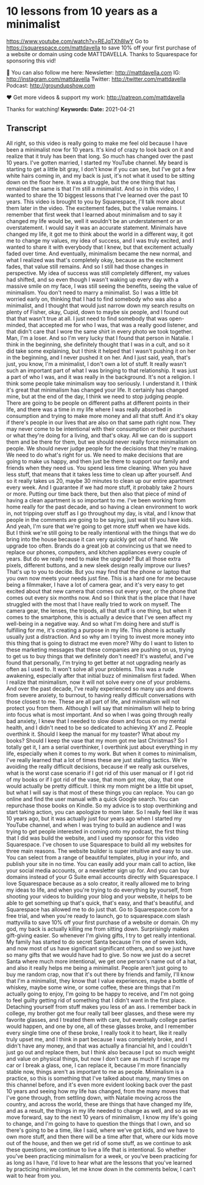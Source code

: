 # 10 lessons from 10 years as a minimalist
https://www.youtube.com/watch?v=REJqTXh8IwY
Go to https://squarespace.com/mattdavella to save 10% off your first purchase of a website or domain using code MATTDAVELLA. Thanks to Squarespace for sponsoring this vid!

💯 You can also follow me here:
Newsletter:  http://mattdavella.com
IG:  http://instagram.com/mattdavella
Twitter:  http://twitter.com/mattdavella
Podcast:  http://groundupshow.com

❤️ Get more videos & support my work:
http://patreon.com/mattdavella

Thanks for watching!
**Keywords:** 
**Date:** 2021-04-21

## Transcript
 All right, so this video is really going to make me feel old because I have been a minimalist now for 10 years. It's kind of crazy to look back on it and realize that it truly has been that long. So much has changed over the past 10 years. I've gotten married, I started my YouTube channel. My beard is starting to get a little bit gray, I don't know if you can see, but I've got a few white hairs coming in, and my back is just, it's not what it used to be sitting down on the floor here. It was a struggle, but the one thing that has remained the same is that I'm still a minimalist. And so in this video, I wanted to share the 10 biggest lessons that I've learned over the past 10 years. This video is brought to you by Squarespace, I'll talk more about them later in the video. The excitement fades, but the value remains. I remember that first week that I learned about minimalism and to say it changed my life would be, well it wouldn't be an understatement or an overstatement. I would say it was an accurate statement. Minimals have changed my life, it got me to think about the world in a different way, it got me to change my values, my idea of success, and I was truly excited, and I wanted to share it with everybody that I knew, but that excitement actually faded over time. And eventually, minimalism became the new normal, and what I realized was that's completely okay, because as the excitement fades, that value still remains. And so I still had those changes in perspective. My idea of success was still completely different, my values had shifted, and so even though I wasn't waking up every day with a massive smile on my face, I was still seeing the benefits, seeing the value of minimalism. You don't need to marry a minimalist. So I was a little bit worried early on, thinking that I had to find somebody who was also a minimalist, and I thought that would just narrow down my search results on plenty of Fisher, okay, Cupid, down to maybe six people, and I found out that that wasn't true at all. I just need to find somebody that was open-minded, that accepted me for who I was, that was a really good listener, and that didn't care that I wore the same shirt in every photo we took together. Man, I'm a loser. And so I'm very lucky that I found that person in Natalie. I think in the beginning, she definitely thought that I was in a cult, and so it did take some explaining, but I think it helped that I wasn't pushing it on her in the beginning, and I never pushed it on her. And I just said, yeah, that's just, you know, I'm a minimalist, I don't own a lot of stuff. It really wasn't such an important part of what I was bringing to that relationship. It was just a part of who I was, and it was really in the background. It's not a religion. I think some people take minimalism way too seriously. I understand it. I think it's great that minimalism has changed your life. It certainly has changed mine, but at the end of the day, I think we need to stop judging people. There are going to be people on different paths at different points in their life, and there was a time in my life where I was really absorbed in consumption and trying to make more money and all that stuff. And it's okay if there's people in our lives that are also on that same path right now. They may never come to be intentional with their consumption or their purchases or what they're doing for a living, and that's okay. All we can do is support them and be there for them, but we should never really force minimalism on people. We should never judge people for the decisions that they're making. We need to do what's right for us. We need to make decisions that are going to make us happy, and then just be there to support our family and friends when they need us. You spend less time cleaning. When you have less stuff, that means that it takes less time to clean up after yourself. And so it really takes us 20, maybe 30 minutes to clean up our entire apartment every week. And I guarantee if we had more stuff, it probably take 2 hours or more. Putting our time back there, but then also that piece of mind of having a clean apartment is so important to me. I've been working from home really for the past decade, and so having a clean environment to work in, not tripping over stuff as I go throughout my day, is vital, and I know that people in the comments are going to be saying, just wait till you have kids. And yeah, I'm sure that we're going to get more stuff when we have kids. But I think we're still going to be really intentional with the things that we do bring into the house because it can very quickly get out of hand. We upgrade too often. Brands do a great job at convincing us that we need to replace our phones, computers, and kitchen appliances every couple of years. But do we really need to make the upgrade? But all those extra pixels, different buttons, and a new sleek design really improve our lives? That's up to you to decide. But you may find that the phone or laptop that you own now meets your needs just fine. This is a hard one for me because being a filmmaker, I have a lot of camera gear, and it's very easy to get excited about that new camera that comes out every year, or the phone that comes out every six months now. And so I think that is the place that I have struggled with the most that I have really tried to work on myself. The camera gear, the lenses, the tripods, all that stuff is one thing, but when it comes to the smartphone, this is actually a device that I've seen affect my well-being in a negative way. And so what I'm doing here and stuff is fulfilling for me, it's creating a purpose in my life. This phone is actually usually just a distraction. And so why am I trying to invest more money into this thing that is going to distract me even more? Why do I want to listen to these marketing messages that these companies are pushing on us, trying to get us to buy things that we definitely don't need? It's wasteful, and I've found that personally, I'm trying to get better at not upgrading nearly as often as I used to. It won't solve all your problems. This was a rude awakening, especially after that initial buzz of minimalism first faded. When I realize that minimalism, now it will not solve every one of your problems. And over the past decade, I've really experienced so many ups and downs from severe anxiety, to burnout, to having really difficult conversations with those closest to me. These are all part of life, and minimalism will not protect you from them. Although I will say that minimalism will help to bring into focus what is most important. And so when I was going through really bad anxiety, I knew that I needed to slow down and focus on my mental health, and I didn't need to be so dedicated to achieving XY and Z. People overthink it. Should I keep the manual for my toaster? What about my books? Should I keep the vase that my mom got me last Christmas? So I totally get it, I am a serial overthinker, I overthink just about everything in my life, especially when it comes to my work. But when it comes to minimalism, I've really learned that a lot of times these are just stalling tactics. We're avoiding the really difficult decisions, because if we really ask ourselves, what is the worst case scenario if I got rid of this user manual or if I got rid of my books or if I got rid of the vase, that mom got me, okay, that one would actually be pretty difficult. I think my mom might be a little bit upset, but what I will say is that most of these things you can replace. You can go online and find the user manual with a quick Google search. You can repurchase those books on Kindle. So my advice is to stop overthinking and start taking action, you can apologize to mom later. So I really feel like it was 10 years ago, but it was actually just four years ago when I started my YouTube channel, and when I was trying to build an audience and I was trying to get people interested in coming onto my podcast, the first thing that I did was build the website, and I used my sponsor for this video Squarespace. I've chosen to use Squarespace to build all my websites for three main reasons. The website builder is super intuitive and easy to use. You can select from a range of beautiful templates, plug in your info, and publish your site in no time. You can easily add your main call to action, like your social media accounts, or a newsletter sign up for. And you can buy domains instead of your G Suite email accounts directly with Squarespace. I love Squarespace because as a solo creator, it really allowed me to bring my ideas to life, and when you're trying to do everything by yourself, from shooting your videos to building your blog and your website, it helps to be able to get something up that's quick, that's easy, and that's beautiful, and Squarespace has allowed me to do just that. Go to Squarespace.com for a free trial, and when you're ready to launch, go to squarespace.com slash mattyvilla to save 10% off your first purchase of a website or domain. Oh my god, my back is actually killing me from sitting down. Surprisingly makes gift-giving easier. So whenever I'm giving gifts, I try to get really intentional. My family has started to do secret Santa because I'm one of seven kids, and now most of us have significant significant others, and so we just have so many gifts that we would have had to give. So now we just do a secret Santa where much more intentional, we get one person's name out of a hat, and also it really helps me being a minimalist. People aren't just going to buy me random crap, now that it's out there by friends and family, I'll know that I'm a minimalist, they know that I value experiences, maybe a bottle of whiskey, maybe some wine, or some coffee, these are things that I'm actually going to enjoy, I'm going to be happy to receive, and I'm not going to feel guilty getting rid of something that I didn't want in the first place. Detaching yourself from stuff makes you less of an ass. I remember back in college, my brother got me four really tall beer glasses, and these were my favorite glasses, and I treated them with care, but eventually college parties would happen, and one by one, all of these glasses broke, and I remember every single time one of these broke, I really took it to heart, like it really truly upset me, and I think in part because I was completely broke, and I didn't have any money, and that was actually a financial hit, and I couldn't just go out and replace them, but I think also because I put so much weight and value on physical things, but now I don't care as much if I scrape my car or I break a glass, one, I can replace it, because I'm more financially stable now, things aren't as important to me as people. Minimalism is a practice, so this is something that I've talked about many, many times on this channel before, and it's even more evident looking back over the past 10 years and seeing how my life has changed, from the many moves that I've gone through, from settling down, with Natalie moving across the country, and across the world, these are things that have changed my life, and as a result, the things in my life needed to change as well, and so as we move forward, say to the next 10 years of minimalism, I know my life's going to change, and I'm going to have to question the things that I own, and so there's going to be a time, like I said, where we've got kids, and we have to own more stuff, and then there will be a time after that, where our kids move out of the house, and then we get rid of some stuff, as we continue to ask these questions, we continue to live a life that is intentional. So whether you've been practicing minimalism for a week, or you've been practicing for as long as I have, I'd love to hear what are the lessons that you've learned by practicing minimalism, let me know down in the comments below, I can't wait to hear from you.
